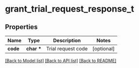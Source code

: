 # grant_trial_request_response_t

## Properties
Name | Type | Description | Notes
------------ | ------------- | ------------- | -------------
**code** | **char \*** | Trial request code | [optional] 

[[Back to Model list]](../README.md#documentation-for-models) [[Back to API list]](../README.md#documentation-for-api-endpoints) [[Back to README]](../README.md)


